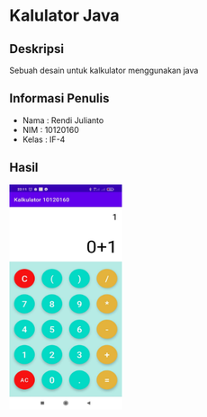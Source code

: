 # Kalulator Java

## Deskripsi
Sebuah desain untuk kalkulator menggunakan java 

## Informasi Penulis
- Nama : Rendi Julianto
- NIM : 10120160
- Kelas : IF-4

## Hasil 
<img src="ss.jpg" alt="Kalkulator" width="200" height="400">
